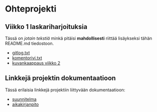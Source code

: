 # Ohteprojekti
## Viikko 1 laskariharjoituksia
Tässä on *jotain tekstiä* minkä pitäisi **mahdollisesti** riittää lisäykseksi tähän README.md tiedostoon.
* [gitlog.txt](https://github.com/Schamppu/ot-harjoitustyo/blob/master/laskarit/viikko1/gitlog.txt)
* [komentorivi.txt](https://github.com/Schamppu/ot-harjoitustyo/blob/master/laskarit/viikko1/komentorivi.txt)
* [kuvankaappaus viikko 2](https://github.com/Schamppu/ot-harjoitustyo/blob/master/laskarit/viikko2/Screenshot%20from%202020-03-23%2015-17-03.png)
## Linkkejä projektin dokumentaatioon
Tässä erilaisia linkkejä projektiin liittyvään dokumentaatioon:
* [suunnitelma](https://github.com/Schamppu/ot-harjoitustyo/blob/master/documentation/DESIGN.md)
* [aikakirjanpito](https://github.com/Schamppu/ot-harjoitustyo/blob/master/documentation/TIME.md
)
